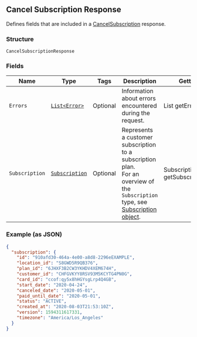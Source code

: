 ## Cancel Subscription Response

Defines fields that are included in a 
[CancelSubscription](#endpoint-subscriptions-cancelsubscription) response.

### Structure

`CancelSubscriptionResponse`

### Fields

| Name | Type | Tags | Description | Getter |
|  --- | --- | --- | --- | --- |
| `Errors` | [`List<Error>`](/doc/models/error.md) | Optional | Information about errors encountered during the request. | List<Error> getErrors() |
| `Subscription` | [`Subscription`](/doc/models/subscription.md) | Optional | Represents a customer subscription to a subscription plan.<br>For an overview of the `Subscription` type, see <br>[Subscription object](https://developer.squareup.com/docs/docs/subscriptions-api/overview#subscription-object-overview). | Subscription getSubscription() |

### Example (as JSON)

```json
{
  "subscription": {
    "id": "910afd30-464a-4e00-a8d8-2296eEXAMPLE",
    "location_id": "S8GWD5R9QB376",
    "plan_id": "6JHXF3B2CW3YKHDV4XEM674H",
    "customer_id": "CHFGVKYY8RSV93M5KCYTG4PN0G",
    "card_id": "ccof:qy5x8hHGYsgLrp4Q4GB",
    "start_date": "2020-04-24",
    "canceled_date": "2020-05-01",
    "paid_until_date": "2020-05-01",
    "status": "ACTIVE",
    "created_at": "2020-08-03T21:53:10Z",
    "version": 1594311617331,
    "timezone": "America/Los_Angeles"
  }
}
```

